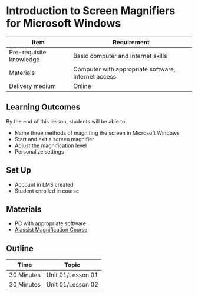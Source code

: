 # Introduction to Screen Magnifiers for Microsoft Windows

Item                    | Requirement
---                     | ---
Pre-requisite knowledge | Basic computer and Internet skills
Materials               | Computer with appropriate software, Internet access
Delivery medium         | Online

## Learning Outcomes

By the end of this lesson, students will be able to:

- Name three methods of magnifing the screen in Microsoft Windows
- Start and exit a screen magnifier
- Adjust the magnification level
- Personalize settings

## Set Up

- Account in LMS created
- Student enrolled in course

## Materials

- PC with appropriate software
- [Alassist Magnification Course](https://moodle.alassist.us/course/view.php?id=56)

## Outline

Time        | Topic
---         | ---
30 Minutes  | Unit 01/Lesson 01
30 Minutes  | Unit 01/Lesson 02
